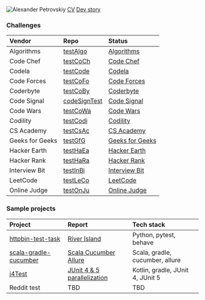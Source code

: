 ![Alexander Petrovskiy](https://user-images.githubusercontent.com/2947151/115086493-090e6500-9f15-11eb-9f88-34d176ea0a95.png)
[CV](https://stackoverflow.com/cv/apetrovskiy)
[Dev story](https://stackoverflow.com/story/apetrovskiy)


### Challenges

| Vendor | Repo | Status |
| :---         | :---         | :---         |
| Algorithms | [testAlgo](https://github.com/apetrovskiy/testAlgo)     | [Algorithms](https://apetrovskiy.github.io/testAlgo)     |
| Code Chef | [testCoCh](https://github.com/apetrovskiy/testCoCh)      | [Code Chef](https://apetrovskiy.github.io/testCoCh)      |
| Codela | [testCode](https://github.com/apetrovskiy/testCode)         | [Codela](https://apetrovskiy.github.io/testCode)         |
| Code Forces | [testCoFo](https://github.com/apetrovskiy/testCoFo)    | [Code Forces](https://apetrovskiy.github.io/testCoFo)    |
| Coderbyte | [testCoBy](https://github.com/apetrovskiy/testCoBy)      | [Coderbyte](https://apetrovskiy.github.io/testCoBy)      |
| Code Signal | [codeSignTest](https://github.com/apetrovskiy/codeSignTest)| [Code Signal](https://apetrovskiy.github.io/codeSignTest)|
| Code Wars | [testCoWa](https://github.com/apetrovskiy/testCoWa)      | [Code Wars](https://apetrovskiy.github.io/testCoWa)      |
| Codility | [testCodi](https://github.com/apetrovskiy/testCodi)       | [Codility](https://apetrovskiy.github.io/testCodi)       |
| CS Academy | [testCsAc](https://github.com/apetrovskiy/testCsAc)     | [CS Academy](https://apetrovskiy.github.io/testCsAc)     |
| Geeks for Geeks | [testGfG](https://github.com/apetrovskiy/testGfG)  | [Geeks for Geeks](https://apetrovskiy.github.io/testGfG) |
| Hacker Earth | [testHaEa](https://github.com/apetrovskiy/testHaEa)   | [Hacker Earth](https://apetrovskiy.github.io/testHaEa)   |
| Hacker Rank | [testHaRa](https://github.com/apetrovskiy/testHaRa)    | [Hacker Rank](https://apetrovskiy.github.io/testHaRa)    |
| Interview Bit | [testInBi](https://github.com/apetrovskiy/testInBi)  | [Interview Bit](https://apetrovskiy.github.io/testInBi)  |
| LeetCode | [testLeCo](https://github.com/apetrovskiy/testLeCo)       | [LeetCode](https://apetrovskiy.github.io/testLeCo)       |
| Online Judge | [testOnJu](https://github.com/apetrovskiy/testOnJu)   | [Online Judge](https://apetrovskiy.github.io/testOnJu)   |

### Sample projects

| Project| Report| Tech stack|
| :--------------------------------------------------------------------------------| :---------------------------------------------------------------------------| :------------------------------|
| [httpbin-test-task](https://github.com/apetrovskiy/httpbin-test-task)                | [River Island](https://apetrovskiy.github.io/httpbin-test-task)             | Python, pytest, behave         |
| [scala-gradle-cucumber](https://github.com/apetrovskiy/scala-gradle-cucumber)   | [Scala Cucumber Allure](https://apetrovskiy.github.io/scala-gradle-cucumber)| Scala, gradle, cucumber, allure|
| [j4Test](https://github.com/apetrovskiy/j4Test)     | [JUnit 4 & 5 parallelization](https://apetrovskiy.github.io/j4Test)| Kotlin, gradle, JUnit 4, JUnit 5|
| Reddit test | TBD | TBD |
